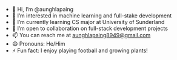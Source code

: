 - 👋 Hi, I’m @aunghlapaing
- 👀 I’m interested in machine learning and full-stake development
- 🌱 I’m currently learning CS major at University of Sunderland
- 💞️ I’m open to collaboration on full-stack development projects
- 📫 You can reach me at aunghlapaing8949@gmail.com
- 😄 Pronouns: He/Him
- ⚡ Fun fact: I enjoy playing football and growing plants!

<!---
aunghlapaing/aunghlapaing is a ✨ special ✨ repository because its `README.md` (this file) appears on your GitHub profile.
You can click the Preview link to take a look at your changes.
--->
